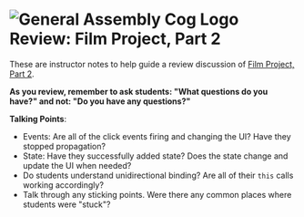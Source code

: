 # ![General Assembly Cog Logo](https://ga-dash.s3.amazonaws.com/production/assets/logo-9f88ae6c9c3871690e33280fcf557f33.png) Review: Film Project, Part 2

These are instructor notes to help guide a review discussion of [Film Project, Part 2](https://git.generalassemb.ly/react-development/react-development-course-materials/blob/master/02-React%20State/12-film-project-part2.md).

**As you review, remember to ask students: "What questions do you have?" and not: "Do you have any questions?"**


**Talking Points**:

- Events: Are all of the click events firing and changing the UI? Have they stopped propagation?
- State: Have they successfully added state? Does the state change and update the UI when needed?
- Do students understand unidirectional binding? Are all of their `this` calls working accordingly?
- Talk through any sticking points. Were there any common places where students were "stuck"?
